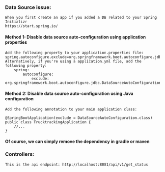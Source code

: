 ### Data Source issue:
    When you first create an app if you added a DB related to your Spring Initializr
    https://start.spring.io/

#### Method 1: Disable data source auto-configuration using application properties
    Add the following property to your application.properties file:
    spring.autoconfigure.exclude=org.springframework.boot.autoconfigure.jdbc.DataSourceAutoConfiguration
    Alternatively, if you're using a application.yml file, add the following property:
        spring:
            autoconfigure:
                exclude: org.springframework.boot.autoconfigure.jdbc.DataSourceAutoConfiguration

#### Method 2: Disable data source auto-configuration using Java configuration
    Add the following annotation to your main application class:

    @SpringBootApplication(exclude = DataSourceAutoConfiguration.class)
    public class TrucktrackingApplication {
        //...
    }

#### Of course, we can simply remove the dependency in gradle or maven

### Controllers:
    This is the api endpoint: http://localhost:8081/api/v1/get_status